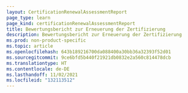 ```yaml
---
layout: CertificationRenewalAssessmentReport
page_type: learn
page_kind: certificationRenewalAssessmentReport
title: Bewertungsbericht zur Erneuerung der Zertifizierung
description: Bewertungsbericht zur Erneuerung der Zertifizierung
ms.prod: non-product-specific
ms.topic: article
ms.openlocfilehash: 643b189216700da088400a30bb36a32393f52d01
ms.sourcegitcommit: 9ce6bfd5b440f21921db0832e2a560c814478dcb
ms.translationtype: HT
ms.contentlocale: de-DE
ms.lasthandoff: 11/02/2021
ms.locfileid: "132113512"
---
```

